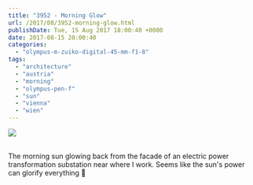 ```yaml
---
title: "3952 - Morning Glow"
url: /2017/08/3952-morning-glow.html
publishDate: Tue, 15 Aug 2017 18:00:40 +0000
date: 2017-08-15 20:00:40
categories: 
  - "olympus-m-zuiko-digital-45-mm-f1-8"
tags: 
  - "architecture"
  - "austria"
  - "morning"
  - "olympus-pen-f"
  - "sun"
  - "vienna"
  - "wien"
---
```

<div class="container">
<div class="center"><a target="_blank" href="https://d25zfm9zpd7gm5.cloudfront.net/1200x1200/2016/20161213_090038_lr.jpg"><img class="webfeedsFeaturedVisual" src="https://d25zfm9zpd7gm5.cloudfront.net/0600x0600/2016/20161213_090038_lr.jpg" /></a></div>
</div>
<br />

The morning sun glowing back from the facade of an electric power transformation substation near where I work. Seems like the sun's power can glorify everything 🙂
